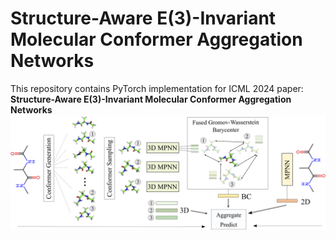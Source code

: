 # Structure-Aware E(3)-Invariant Molecular Conformer Aggregation Networks
This repository contains PyTorch implementation for ICML 2024 paper: **Structure-Aware E(3)-Invariant Molecular Conformer Aggregation Networks**
![Overview figure](https://github.com/duyhominhnguyen/conan-fgw/blob/main/figs/ala.png)
